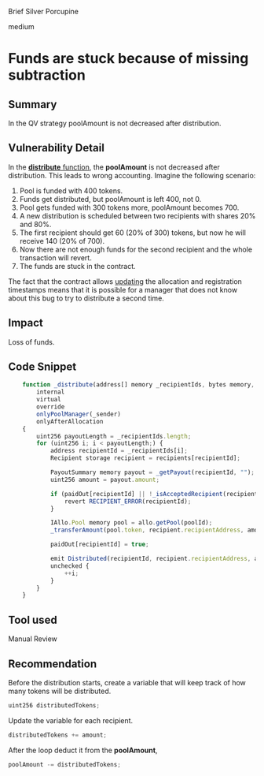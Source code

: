 Brief Silver Porcupine

medium

# Funds are stuck because of missing subtraction
## Summary
In the QV strategy poolAmount is not decreased after distribution.

## Vulnerability Detail
In the [**distribute** function](https://github.com/sherlock-audit/2023-09-Gitcoin/blob/main/allo-v2/contracts/strategies/qv-base/QVBaseStrategy.sol#L436-L465), the **poolAmount** is not decreased after distribution. This leads to wrong accounting. Imagine the following scenario:

1. Pool is funded with 400 tokens.
2. Funds get distributed, but poolAmount is left 400, not 0.
3. Pool gets funded with 300 tokens more, poolAmount becomes 700.
4. A new distribution is scheduled between two recipients with shares 20% and 80%.
5. The first recipient should get 60 (20% of 300) tokens, but now he will receive 140 (20% of 700).
6. Now there are not enough funds for the second recipient and the whole transaction will revert.
7. The funds are stuck in the contract.

The fact that the contract allows [updating](https://github.com/sherlock-audit/2023-09-Gitcoin/blob/main/allo-v2/contracts/strategies/qv-base/QVBaseStrategy.sol#L295-L302) the allocation and registration timestamps means that it is possible for a manager that does not know about this bug to try to distribute a second time.

## Impact
Loss of funds.

## Code Snippet
```jsx
    function _distribute(address[] memory _recipientIds, bytes memory, address _sender)
        internal
        virtual
        override
        onlyPoolManager(_sender)
        onlyAfterAllocation
    {
        uint256 payoutLength = _recipientIds.length;
        for (uint256 i; i < payoutLength;) {
            address recipientId = _recipientIds[i];
            Recipient storage recipient = recipients[recipientId];

            PayoutSummary memory payout = _getPayout(recipientId, "");
            uint256 amount = payout.amount;

            if (paidOut[recipientId] || !_isAcceptedRecipient(recipientId) || amount == 0) {
                revert RECIPIENT_ERROR(recipientId);
            }

            IAllo.Pool memory pool = allo.getPool(poolId);
            _transferAmount(pool.token, recipient.recipientAddress, amount);

            paidOut[recipientId] = true;

            emit Distributed(recipientId, recipient.recipientAddress, amount, _sender);
            unchecked {
                ++i;
            }
        }
    }
```


## Tool used

Manual Review

## Recommendation
Before the distribution starts, create a variable that will keep track of how many tokens will be distributed. 
```jsx
uint256 distributedTokens;
```

Update the variable for each recipient.

```jsx
distributedTokens += amount;
```

After the loop deduct it from the **poolAmount**,

```jsx
poolAmount -= distributedTokens;
```


